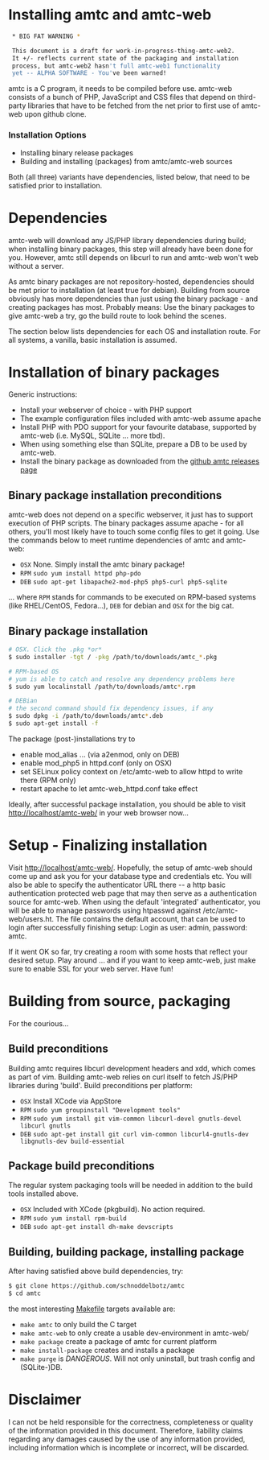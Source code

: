 # Installing amtc and amtc-web

```bash
 * BIG FAT WARNING *

 This document is a draft for work-in-progress-thing-amtc-web2.
 It +/- reflects current state of the packaging and installation
 process, but amtc-web2 hasn't full amtc-web1 functionality
 yet -- ALPHA SOFTWARE - You've been warned!
```

amtc is a C program, it needs to be compiled before use.
amtc-web consists of a bunch of PHP, JavaScript and CSS files that
depend on third-party libraries that have to be fetched
from the net prior to first use of amtc-web upon github clone.

### Installation Options

 * Installing binary release packages
 * Building and installing (packages) from amtc/amtc-web sources

Both (all three) variants have dependencies, listed below, that
need to be satisfied prior to installation.

# Dependencies
amtc-web will download any JS/PHP library dependencies during build;
when installing binary packages, this step will already have been
done for you. However, amtc still depends on libcurl to run and
amtc-web won't web without a server.

As amtc binary packages are not repository-hosted, dependencies
should be met prior to installation (at least true for debian).
Building from source obviously has more dependencies than just
using the binary package - and creating packages has most.
Probably means: Use the binary packages to give amtc-web a try,
go the build route to look behind the scenes.

The section below lists dependencies for each OS and installation
route. For all systems, a vanilla, basic installation is assumed.


# Installation of binary packages

Generic instructions:

 * Install your webserver of choice - with PHP support
 * The example configuration files included with amtc-web assume apache
 * Install PHP with PDO support for your favourite database, supported by amtc-web (i.e. MySQL, SQLite ... more tbd).
 * When using something else than SQLite, prepare a DB to be used by amtc-web.
 * Install the binary package as downloaded from the
   [github amtc releases page](https://github.com/schnoddelbotz/amtc/releases)

## Binary package installation preconditions

amtc-web does not depend on a specific webserver, it just has
to support execution of PHP scripts. The binary packages assume
apache - for all others, you'll most likely have to touch
some config files to get it going. Use the commands below to
meet runtime dependencies of amtc and amtc-web:

 * `OSX` None. Simply install the amtc binary package!
 * `RPM` `sudo yum install httpd php-pdo`
 * `DEB` `sudo apt-get libapache2-mod-php5 php5-curl php5-sqlite`

... where `RPM` stands for commands to be executed on RPM-based
systems (like RHEL/CentOS, Fedora...), `DEB` for debian and
`OSX` for the big cat.

## Binary package installation

```bash
# OSX. Click the .pkg *or*
$ sudo installer -tgt / -pkg /path/to/downloads/amtc_*.pkg

# RPM-based OS
# yum is able to catch and resolve any dependency problems here
$ sudo yum localinstall /path/to/downloads/amtc*.rpm

# DEBian
# the second command should fix dependency issues, if any
$ sudo dpkg -i /path/to/downloads/amtc*.deb
$ sudo apt-get install -f
```

The package (post-)installations try to
 * enable mod_alias ... (via a2enmod, only on DEB)
 * enable mod_php5 in httpd.conf (only on OSX)
 * set SELinux policy context on /etc/amtc-web to allow httpd to write there (RPM only)
 * restart apache to let amtc-web_httpd.conf take effect

Ideally, after successful package installation, you should be
able to visit [http://localhost/amtc-web/](http://localhost/amtc-web/) in your web browser now...


# Setup - Finalizing installation

Visit [http://localhost/amtc-web/](http://localhost/amtc-web/).
Hopefully, the setup of amtc-web should come up and ask you
for your database type and credentials etc. You will also be able
to specify the authenticator URL there -- a http basic
authentication protected web page that may then serve as
a authentication source for amtc-web.
When using the default 'integrated' authenticator, you
will be able to manage passwords using htpasswd against
/etc/amtc-web/users.ht. The file contains the default account,
that can be used to login after successfully finishing setup:
Login as user: admin, password: amtc.

If it went OK so far, try creating a room with some hosts
that reflect your desired setup. Play around ... and if you
want to keep amtc-web, just make sure to enable SSL for your
web server. Have fun!


# Building from source, packaging

For the courious...

## Build preconditions

Building amtc requires libcurl development headers and xdd, which comes as
part of vim. Building amtc-web relies on curl itself to fetch JS/PHP
libraries during 'build'. Build preconditions per platform:

 * `OSX` Install XCode via AppStore
 * `RPM` `sudo yum groupinstall "Development tools"`
 * `RPM` `sudo yum install git vim-common libcurl-devel gnutls-devel libcurl gnutls`
 * `DEB` `sudo apt-get install git curl vim-common libcurl4-gnutls-dev libgnutls-dev build-essential`

## Package build preconditions

The regular system packaging tools will be needed in addition to the build tools installed above.

 * `OSX` Included with XCode (pkgbuild). No action required.
 * `RPM` `sudo yum install rpm-build`
 * `DEB` `sudo apt-get install dh-make devscripts`

## Building, building package, installing package

After having satisfied above build dependencies, try:
```bash
$ git clone https://github.com/schnoddelbotz/amtc
$ cd amtc
```
the most interesting [Makefile](../blob/master/Makefile) targets available are:

 * `make amtc` to only build the C target
 * `make amtc-web` to only create a usable dev-environment in amtc-web/
 * `make package` create a package of amtc for current platform
 * `make install-package` creates and installs a package
 * `make purge` is _DANGEROUS_. Will not only uninstall, but trash config and (SQLite-)DB.


# Disclaimer

I can not be held responsible for the correctness, completeness or quality
of the information provided in this document. Therefore, liability claims
regarding any damages caused by the use of any information provided, including
information which is incomplete or incorrect, will be discarded.
